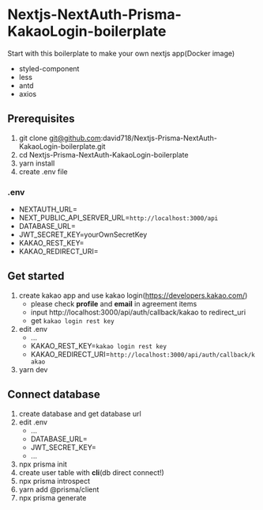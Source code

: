 # Nextjs-NextAuth-Prisma-KakaoLogin-boilerplate

Start with this boilerplate to make your own nextjs app(Docker image)

-   styled-component
-   less
-   antd
-   axios

## Prerequisites

1. git clone git@github.com:david718/Nextjs-Prisma-NextAuth-KakaoLogin-boilerplate.git
2. cd Nextjs-Prisma-NextAuth-KakaoLogin-boilerplate
3. yarn install
4. create .env file

### .env

-   NEXTAUTH_URL=
-   NEXT_PUBLIC_API_SERVER_URL=`http://localhost:3000/api`
-   DATABASE_URL=
-   JWT_SECRET_KEY=yourOwnSecretKey
-   KAKAO_REST_KEY=
-   KAKAO_REDIRECT_URI=

## Get started

1. create kakao app and use kakao login(https://developers.kakao.com/)
    - please check **profile** and **email** in agreement items
    - input http://localhost:3000/api/auth/callback/kakao to redirect_uri
    - get `kakao login rest key`
2. edit .env
    - ...
    - KAKAO_REST_KEY=`kakao login rest key`
    - KAKAO_REDIRECT_URI=`http://localhost:3000/api/auth/callback/kakao`
3. yarn dev

## Connect database

1. create database and get database url
2. edit .env
    - ...
    - DATABASE_URL=
    - JWT_SECRET_KEY=
    - ...
3. npx prisma init
4. create user table with **cli**(db direct connect!)
5. npx prisma introspect
6. yarn add @prisma/client
7. npx prisma generate
